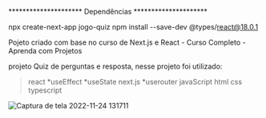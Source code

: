 ********************* Dependências *********************

npx create-next-app jogo-quiz
npm install --save-dev @types/react@18.0.1


Pojeto criado com base no curso de Next.js e React - Curso Completo - Aprenda com Projetos

projeto Quiz de perguntas e resposta, nesse projeto foi utilizado:

> react
 *useEffect
 *useState
> next.js
 *userouter
> javaScript
> html
> css
> typescript

![Captura de tela 2022-11-24 131711](https://user-images.githubusercontent.com/88638080/203829203-4a8252b5-4438-4f7f-9577-567b9ed22359.png)




